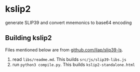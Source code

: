 # kslip2
generate SLIP39 and convert mnemonics to base64 encoding

## Building kslip2

Files mentioned below are from [github.com/ilap/slip39-ls](https://github.com/ilap/slip39-js). 

1. read `libs/readme.md`. This builds `src/js/slip39-libs.js`
2. run `python3 compile.py`. This builds `kslip2-standalone.html`
